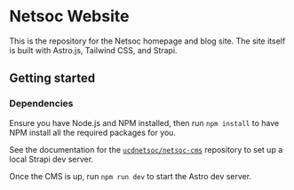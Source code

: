 # Netsoc Website

This is the repository for the Netsoc homepage and blog site.
The site itself is built with Astro.js, Tailwind CSS, and Strapi.

## Getting started

### Dependencies
Ensure you have Node.js and NPM installed, then run `npm install` to have
NPM install all the required packages for you.

See the documentation for the [`ucdnetsoc/netsoc-cms`](https://github.com/ucdnetsoc/netsoc-cms) repository to set up a local Strapi dev server.

Once the CMS is up, run `npm run dev` to start the Astro dev server.
